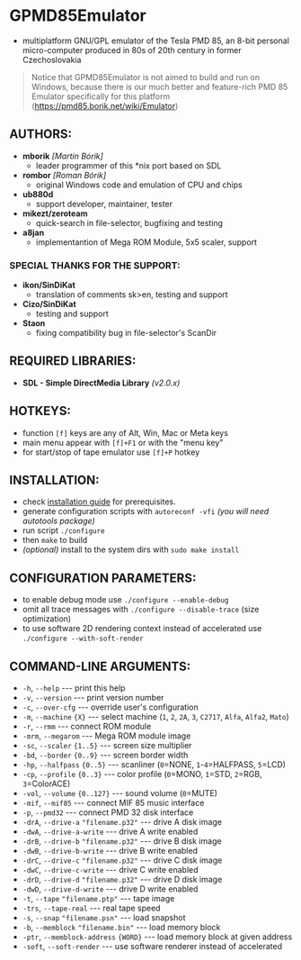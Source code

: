 # GPMD85Emulator
- multiplatform GNU/GPL emulator of the Tesla PMD 85, an 8-bit personal
  micro-computer produced in 80s of 20th century in former Czechoslovakia

> Notice that GPMD85Emulator is not aimed to build and run on Windows,
> because there is our much better and feature-rich PMD 85 Emulator
> specifically for this platform (https://pmd85.borik.net/wiki/Emulator)

## AUTHORS:
- **mborik** _[Martin Bórik]_
  - leader programmer of this *nix port based on SDL
- **rombor** _[Roman Bórik]_
  - original Windows code and emulation of CPU and chips
- **ub880d**
  - support developer, maintainer, tester
- **mikezt/zeroteam**
  - quick-search in file-selector, bugfixing and testing
- **a8jan**
  - implementantion of Mega ROM Module, 5x5 scaler, support

### SPECIAL THANKS FOR THE SUPPORT:
- **ikon/SinDiKat**
  - translation of comments sk>en, testing and support
- **Cizo/SinDiKat**
  - testing and support
- **Staon**
  - fixing compatibility bug in file-selector's ScanDir

## REQUIRED LIBRARIES:
- **SDL - Simple DirectMedia Library** _(v2.0.x)_

## HOTKEYS:
- function `[f]` keys are any of Alt, Win, Mac or Meta keys
- main menu appear with `[f]+F1` or with the "menu key"
- for start/stop of tape emulator use `[f]+P` hotkey

## INSTALLATION:
- check [installation guide](INSTALL.md) for prerequisites.
- generate configuration scripts with `autoreconf -vfi`
  _(you will need autotools package)_
- run script `./configure`
- then `make` to build
- _(optional)_ install to the system dirs with `sudo make install`

## CONFIGURATION PARAMETERS:
- to enable debug mode use `./configure --enable-debug`
- omit all trace messages with `./configure --disable-trace` (size optimization)
- to use software 2D rendering context instead of accelerated use `./configure --with-soft-render`

## COMMAND-LINE ARGUMENTS:
- `-h`, `--help`
  --- print this help
- `-v`, `--version`
  --- print version number
- `-c`, `--over-cfg`
  --- override user's configuration
- `-m`, `--machine` `{X}`
  --- select machine (`1`, `2`, `2A`, `3`, `C2717`, `Alfa`, `Alfa2`, `Mato`)
- `-r`, `--rmm`
  --- connect ROM module
- `-mrm`, `--megarom`
  --- Mega ROM module image
- `-sc`, `--scaler` `{1..5}`
  --- screen size multiplier
- `-bd`, `--border` `{0..9}`
  --- screen border width
- `-hp`, `--halfpass` `{0..5}`
  --- scanliner (`0`=NONE, `1`-`4`=HALFPASS, `5`=LCD)
- `-cp`, `--profile` `{0..3}`
  --- color profile (`0`=MONO, `1`=STD, `2`=RGB, `3`=ColorACE)
- `-vol`, `--volume` `{0..127}`
  --- sound volume (`0`=MUTE)
- `-mif`, `--mif85`
  --- connect MIF 85 music interface
- `-p`, `--pmd32`
  --- connect PMD 32 disk interface
- `-drA`, `--drive-a` `"filename.p32"`
  --- drive A disk image
- `-dwA`, `--drive-a-write`
  --- drive A write enabled
- `-drB`, `--drive-b` `"filename.p32"`
  --- drive B disk image
- `-dwB`, `--drive-b-write`
  --- drive B write enabled
- `-drC`, `--drive-c` `"filename.p32"`
  --- drive C disk image
- `-dwC`, `--drive-c-write`
  --- drive C write enabled
- `-drD`, `--drive-d` `"filename.p32"`
  --- drive D disk image
- `-dwD`, `--drive-d-write`
  --- drive D write enabled
- `-t`, `--tape` `"filename.ptp"`
  --- tape image
- `-trs`, `--tape-real`
  --- real tape speed
- `-s`, `--snap` `"filename.psn"`
  --- load snapshot
- `-b`, `--memblock` `"filename.bin"`
  --- load memory block
- `-ptr`, `--memblock-address` `{WORD}`
  --- load memory block at given address
- `-soft`, `--soft-render`
  --- use software renderer instead of accelerated
